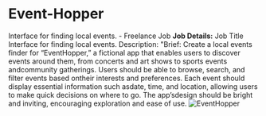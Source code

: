 # Event-Hopper
Interface for finding local events. - Freelance Job
**Job Details:**
Job Title
Interface for finding local events.
Description:
"Brief: Create a local events finder for “EventHopper,” a fictional app that enables users
to discover events around them, from concerts and art shows to sports events andcommunity gatherings.
Users should be able to browse, search, and filter events based ontheir interests and preferences.
Each event should display essential information such asdate, time, and location,
allowing users to make quick decisions on where to go. The app’sdesign should be bright and inviting,
encouraging exploration and ease of use.
![EventHopper](https://github.com/user-attachments/assets/c731a4b3-c460-4c97-a95e-4b342a579a5e)
